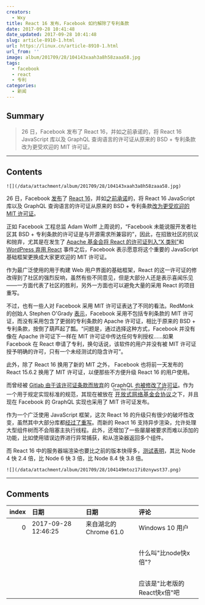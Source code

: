 ```yaml
---
creators:
  - Wxy
title: React 16 发布，Facebook 如约解除了专利条款
date: 2017-09-28 10:41:48
date_updated: 2017-09-28 10:41:48
slug: article-8910-1.html
url: https://linux.cn/article-8910-1.html
url_from: ''
image: album/201709/28/104143xaah3a8h58zaaa58.jpg
tags:
  - facebook
  - react
  - 专利
categories:
  - 新闻
---
```


## Summary

> 26 日，Facebook 发布了 React 16，并如之前承诺的，将 React 16 JavaScript 库以及 GraphQL 查询语言的许可证从原来的 BSD + 专利条款改为更受欢迎的 MIT 许可证。

***

<!-- more -->

## Contents

`![](/data/attachment/album/201709/28/104143xaah3a8h58zaaa58.jpg)`

26 日，Facebook [发布](https://facebook.github.io/react/blog/2017/09/26/react-v16.0.html)了 [React 16](https://github.com/facebook/react)，并如[之前承诺](https://linux.cn/article-8895-1.html)的，将 React 16 JavaScript 库以及 GraphQL 查询语言的许可证从原来的 BSD + 专利条款[改为更受欢迎的 MIT 许可证](https://github.com/facebook/react/commit/b765fb25ebc6e53bb8de2496d2828d9d01c2774b)。

正如 Facebook 工程总监 Adam Wolff 上周说的，“Facebook 未能说服开发者社区其 BSD + 专利条款的许可证是与开源需求所兼容的”，因此，在招致社区的抗议和抛弃，尤其是在发生了 [Apache 基金会将 React 的许可证列入“X 类别”](https://linux.cn/article-8733-1-rel.html)和 [WordPress 弃用 React](https://linux.cn/article-8880-1.html) 事件之后，Facebook 表示愿意将这个重要的 JavaScript 基础框架更换成大家更欢迎的 MIT 许可证。

作为最广泛使用的用于构建 Web 用户界面的基础框架，React 的这一许可证的修改得到了社区的强烈反响，虽然有些不同意见，但是大部分人还是表示喜闻乐见——一方面代表了社区的胜利，另外一方面也可以避免大量的采用 React 的项目重写。

不过，也有一些人对 Facebook 采用 MIT 许可证表达了不同的看法。RedMonk 的创始人 Stephen O'Grady [表示](http://redmonk.com/sogrady/2017/09/26/facebooks-bsd-patents/)，Facebook 采用不包括专利条款的 MIT 许可证，而没有采用包含了更弱的专利条款的 Apache 许可证，相比于原来的 BSD + 专利条款，按倒了葫芦起了瓢。“问题是，通过选择这种方式，Facebook 并没有像在 Apache 许可证下一样在 MIT 许可证中传达任何专利授权……如果 Facebook 在 React 申请了专利，换句话说，该软件的用户并没有被 MIT 许可证授予明确的许可，只有一个未经测试的隐含许可”。

此外，除了 React 16 换用了新的 MIT 之外， Facebook 也将前一天发布的 React 15.6.2 换用了 MIT 许可证，以便那些不方便升级 React 16 的用户使用。

而曾经被 [Gitlab 由于该许可证条款而放弃](https://www.theregister.co.uk/2017/09/20/gitlab_suspends_graphql_project_over_facebook_license_terms/)的 GraphQL [也被修改了许可证](https://medium.com/@leeb/relicensing-the-graphql-specification-e7d07a52301b)。作为一个用于规定实现标准的规范，其现在被放在<ruby> <a href="http://www.openwebfoundation.org/legal/the-owf-1-0-agreements/owfa-1-0">  开放式网络基金会协议 </a> <rp>  （ </rp> <rt>  Open Web Foundation Agreement (OWFa) v1.0 </rt> <rp>  ） </rp></ruby>之下，并且现在 Facebook 的 GraphQL 实现也采用了 MIT 许可证发布。

作为一个广泛使用 JavaScript 框架，这次 React 16 的升级只有很少的破坏性改变，虽然其中大部分库都[经过了重写](https://code.facebook.com/posts/1716776591680069/react-16-a-look-inside-an-api-compatible-rewrite-of-our-frontend-ui-library/)。而新的 React 16 支持异步渲染，允许处理大型组件树而不会阻塞主执行线程。此外，还增加了一些屡屡被要求而难以添加的功能，比如使用错误边界进行异常捕获，和从渲染器返回多个组件。

而 React 16 中的服务器端渲染也要比之前的版本快得多，[测试表明](https://medium.com/@aickin/whats-new-with-server-side-rendering-in-react-16-9b0d78585d67)，其比 Node 4 快 2.4 倍，比 Node 6 快 3 倍，比 Node 8.4 快 3.8 倍。

`![](/data/attachment/album/201709/28/104149mtoz17i0znywst37.png)`

***

## Comments

|   index | 日期                | 日期                                   | 评论                                                                                                                                        |
|--------:|:--------------------|:---------------------------------------|:--------------------------------------------------------------------------------------------------------------------------------------------|
|       0 | 2017-09-28 12:46:25 | 来自湖北的 Chrome 61.0|Windows 10 用户 | 而 React 16 中的服务器端渲染也要比之前的版本快得多，测试表明，其比 Node 4 快 2.4 倍，比 Node 6 快 3 倍，比 Node 8.4 快 3.8 倍。<br /> |
|         |                     |                                        | <br />                                                                                                                                |
|         |                     |                                        | 什么叫&quot;比node快x倍&quot;?<br />                                                                                                        |
|         |                     |                                        | <br />                                                                                                                                |
|         |                     |                                        | 应该是&quot;比老版的React快x倍&quot;吧                                                                                                    |
